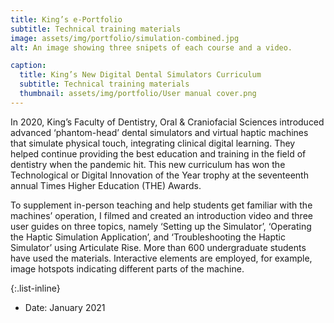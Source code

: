 ```yaml
---
title: King’s e-Portfolio
subtitle: Technical training materials
image: assets/img/portfolio/simulation-combined.jpg
alt: An image showing three snipets of each course and a video.

caption:
  title: King’s New Digital Dental Simulators Curriculum
  subtitle: Technical training materials
  thumbnail: assets/img/portfolio/User manual cover.png
---
```

In 2020, King’s Faculty of Dentistry, Oral & Craniofacial Sciences introduced advanced ‘phantom-head’ dental simulators and virtual haptic machines that simulate physical touch, integrating clinical digital learning. They helped continue providing the best education and training in the field of dentistry when the pandemic hit. This new curriculum has won the Technological or Digital Innovation of the Year trophy at the seventeenth annual Times Higher Education (THE) Awards.

To supplement in-person teaching and help students get familiar with the machines’ operation, I filmed and created an introduction video and three user guides on three topics, namely ‘Setting up the Simulator’, ‘Operating the Haptic Simulation Application’, and ‘Troubleshooting the Haptic Simulator’ using Articulate Rise. More than 600 undergraduate students have used the materials. Interactive elements are employed, for example, image hotspots indicating different parts of the machine.


{:.list-inline}
- Date: January 2021
